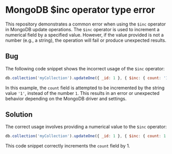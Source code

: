# MongoDB $inc operator type error
This repository demonstrates a common error when using the `$inc` operator in MongoDB update operations. The `$inc` operator is used to increment a numerical field by a specified value. However, if the value provided is not a number (e.g., a string), the operation will fail or produce unexpected results.

## Bug
The following code snippet shows the incorrect usage of the `$inc` operator:
```javascript
db.collection('myCollection').updateOne({ _id: 1 }, { $inc: { count: '1' } });
```
In this example, the `count` field is attempted to be incremented by the string value `'1'`, instead of the number `1`. This results in an error or unexpected behavior depending on the MongoDB driver and settings.

## Solution
The correct usage involves providing a numerical value to the `$inc` operator:
```javascript
db.collection('myCollection').updateOne({ _id: 1 }, { $inc: { count: 1 } });
```
This code snippet correctly increments the `count` field by 1.
